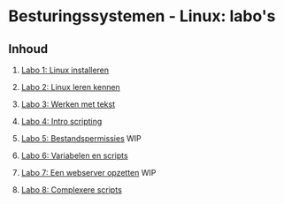 # Besturingssystemen - Linux: labo's

## Inhoud
1. [Labo 1: Linux installeren](labo-1-installatie.md)

2. [Labo 2: Linux leren kennen](labo-2-verkenning.md)

3. [Labo 3: Werken met tekst](labo-3-tekst.md)

4. [Labo 4: Intro scripting](labo-4-intro-scripts.md)

5. [Labo 5: Bestandspermissies](labo-5-gebruikers-bestandspermissies.md) WIP

6. [Labo 6: Variabelen en scripts](labo-6-scripts.md)

7. [Labo 7: Een webserver opzetten](labo-7-webserver.md) WIP

8. [Labo 8: Complexere scripts](labo-8-complex-scripts.md)



<!-- ################# OLD README ################# -->

<!-- In deze repository vind je de labo-oefeningen voor Besturingssystemen/Linux van de opleiding professionele bachelor toegepaste informatica aan de Hogeschool Gent. Het is de bedoeling dat je in deze repository je eigen nota's en oplossingen bijhoudt. In elke labo-opdracht is plaats voorzien voor het noteren van je antwoorden.

## Gegevens student

- Naam: 
- Klasgroep: 
- Naam van je lector: Nathalie Declercq
- Github gebruikersnaam: [GEBRUIKER](https://github.com/GEBRUIKER)
- URL naar je Github-repository: <https://github.com/HoGentTIN/linux-GEBRUIKER>

## Verslagen bijhouden

Het standaard bestandsformaat voor opgemaakte tekst op Github is [Markdown](https://daringfireball.net/projects/markdown/). Dit is een eenvoudig tekstformaat dat op Github als een mooi opgemaakte webpagina getoond wordt. Maak jezelf vertrouwd met dit formaat, en lees ook de [instructies specifiek voor Github](https://help.github.com/articles/getting-started-with-writing-and-formatting-on-github/) na. Kijk in het bijzonder eens na hoe je [codeblokken (optioneel met syntaxkleuren)](https://help.github.com/articles/creating-and-highlighting-code-blocks/) kan invoegen in een Markdown-bestand.

Wanneer je Linux-VM nog niet geïnstalleerd is, kan je je verslagen rechtstreeks bewerken op Github. Wanneer je een bestand opent kan je rechtsboven op het potlood-icoon klikken om het te bewerken. Eens je VM geïnstalleerd is, kan je op de VM een lokale kopie downloaden om in te werken. Dit is de eenvoudigste manier om het werk dat je op de VM maakt bij te houden en beschikbaar te maken vanop je hostsysteem.

Zorg eerst dat Git geïnstalleerd en geconfigureerd is op je VM (zie het leerpad, *[1.2.2. Configuratie Git](https://chamilo.hogent.be/index.php?application=Chamilo%5CApplication%5CWeblcms&go=CourseViewer&course=25355&tool=LearningPath&tool_action=ComplexDisplay&publication=1129388&preview_content_object_id=2846944&learning_path_action=Viewer&child_id=68023)*). Daarna kan je de repo klonen met het commando:

```ShellSession
$ git clone git@github.com:HoGentTIN/ilnx-GEBRUIKER.git
```

waar `GEBRUIKER` je Github-gebruikersnaam is.

## Cheat sheet

Hou voor jezelf een [cheat sheet](cheat-sheet.md) bij, het zal je helpen bij het studeren. Alle commando's/shortcuts/tips die je moeilijk kan onthouden noteer je dan in het document. Als je dit doorheen het semester goed bijhoudt en ook gebruikt bij je labo's, zal je merken dat je er minder afhankelijk van wordt. Zaken die je op een gegeven moment in je langetermijngeheugen opgeslagen hebt, kan je dan verwijderen, zodat er plaats vrij komt voor nieuwe informatie.

Uitgebreide voorbeelden en motivatie van cheat sheets kan je vinden in deze Github-repository: <https://github.com/bertvv/cheat-sheets/>.

## Oefeningen

* [Linux installeren](labo-1-installatie.md)
* [Linux leren kennen](labo-2-verkenning.md)
* [Werken met tekst](labo-3-tekst.md)
* [Een webserver opzetten](labo-4-webserver.md)
* [Bestandspermissies](labo-5-bestandspermissies.md)
* [Scripts](labo-6-scripts.md)

## Vragen/opmerkingen

Mocht je eventueel fouten of onduidelijkheden vinden in de oefeningen, of je hebt voorstellen of ideeën voor verbeteringen, aarzel niet om een [Issue](https://github.com/HoGentTIN/ilnx-labos/issues) te openen. -->



